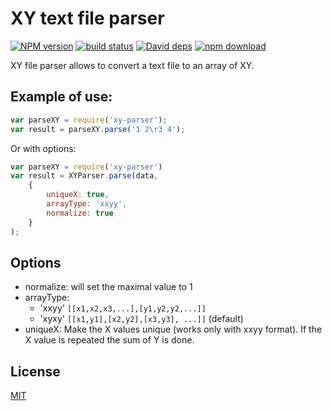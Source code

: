 # XY text file parser

  [![NPM version][npm-image]][npm-url]
  [![build status][travis-image]][travis-url]
  [![David deps][david-image]][david-url]
  [![npm download][download-image]][download-url]

XY file parser allows to convert a text file to an array of XY.

## Example of use:
```js
var parseXY = require('xy-parser');
var result = parseXY.parse('1 2\r3 4');
```

Or with options:

```js
var parseXY = require('xy-parser')
var result = XYParser.parse(data,
    {
        uniqueX: true,
        arrayType: 'xxyy',
        normalize: true
    }
);
```



## Options

* normalize: will set the maximal value to 1
* arrayType:
  * 'xxyy' `[[x1,x2,x3,...],[y1,y2,y2,...]]`
  * 'xyxy' `[[x1,y1],[x2,y2],[x3,y3], ...]]` (default)
* uniqueX: Make the X values unique (works only with xxyy format). If the X value is repeated the sum of Y is done.

## License

  [MIT](./LICENSE)

[npm-image]: https://img.shields.io/npm/v/xy-parser.svg?style=flat-square
[npm-url]: https://www.npmjs.com/package/xy-parser
[travis-image]: https://img.shields.io/travis/cheminfo-js/xy-parser/master.svg?style=flat-square
[travis-url]: https://travis-ci.org/cheminfo-js/xy-parser
[david-image]: https://img.shields.io/david/cheminfo-js/xy-parser.svg?style=flat-square
[david-url]: https://david-dm.org/cheminfo-js/xy-parser
[download-image]: https://img.shields.io/npm/dm/cheminfo-js/xy-parser.svg?style=flat-square
[download-url]: https://www.npmjs.com/package/xy-parser
